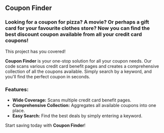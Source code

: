 ## Coupon Finder

### Looking for a coupon for pizza? A movie? Or perhaps a gift card for your favourite clothes store? Now you can find the best discount coupon available from all your credit card coupons!

This project has you covered!

**Coupon Finder** is your one-stop solution for all your coupon needs. Our code scans various credit card benefit pages and creates a comprehensive collection of all the coupons available. Simply search by a keyword, and you'll find the perfect coupon in seconds.

### Features:
- **Wide Coverage:** Scans multiple credit card benefit pages.
- **Comprehensive Collection:** Aggregates all available coupons into one place.
- **Easy Search:** Find the best deals by simply entering a keyword.

Start saving today with **Coupon Finder**!
